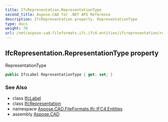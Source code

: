 ```yaml
---
title: IfcRepresentation.RepresentationType
second_title: Aspose.CAD for .NET API Reference
description: IfcRepresentation property. RepresentationType
type: docs
weight: 70
url: /net/aspose.cad.fileformats.ifc.ifc4.entities/ifcrepresentation/representationtype/
---
```

## IfcRepresentation.RepresentationType property

RepresentationType

```csharp
public IfcLabel RepresentationType { get; set; }
```

### See Also

* class [IfcLabel](../../../aspose.cad.fileformats.ifc.ifc4.types/ifclabel/)
* class [IfcRepresentation](../)
* namespace [Aspose.CAD.FileFormats.Ifc.IFC4.Entities](../../ifcrepresentation/)
* assembly [Aspose.CAD](../../../)


